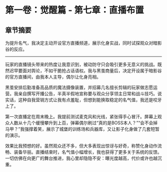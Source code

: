 # 第一卷：觉醒篇 - 第七章：直播布置

<!-- AI生成内容开始 -->
<!-- 模型: GPT-4 Turbo -->
<!-- Prompt版本: rewrite_chapter.tpl.md -->
<!-- 生成时间: 2025-07-XX -->
<!-- 状态: 初稿，需人工完善 -->

## 章节摘要
为提升名气，我决定主动开设官方直播频道，展示化身实战，同时试探观众对暗影谷的反应。

---

玩家的直播镜头带来的热度让我意识到，被动防守只会吸引更多无意义的挑战。既然迟早要面对舆论，不如干脆抢占话语权。我与黑茧商量后，决定开设属于暗影谷的官方直播间，由我本人主导，偶尔让化身亮相。

黑茧安排后勤准备高品质的魔法摄像装置，并招募几名擅长剪辑的玩家做志愿运营。我亲自撰写开播公告，半真半假地宣称要与观众分享领主日常和战斗技巧。说实话，这种自我营销方式让我有点羞耻，但想到能换取稳定的名气值，我还是咬牙上了。

第一次直播定在周末晚上。我提前测试麦克风和光线，紧张得手心冒汗。屏幕上观众人数从十几个缓慢攀升到上百，弹幕偶尔刷过“真的是BOSS本人？”“会不会掉马甲？”我强撑着笑，展示了城堡的训练场和兵器库，又让影子化身做了几套短暂的演示。

效果比我预想的好。虽然观众还不多，但大多表现出惊讶与好奇，称赞化身动作流畅、装备华丽。直播结束时，名气值小幅增长，我也获得了更多关于系统的反馈。一切仿佛在向更广的舞台推进，我心里却隐隐不安：曝光度越高，代价或许也越沉重。

<!-- AI生成内容结束 -->
